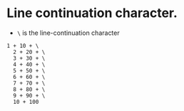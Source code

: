 # Line continuation character.
-  `\` is the line-continuation character

```
1 + 10 + \
  2 + 20 + \
  3 + 30 + \
  4 + 40 + \
  5 + 50 + \
  6 + 60 + \
  7 + 70 + \
  8 + 80 + \
  9 + 90 + \
  10 + 100
  ```